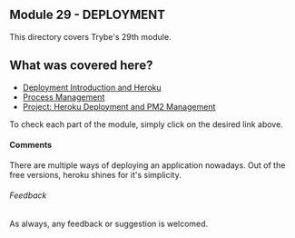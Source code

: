## Module 29 - DEPLOYMENT

This directory covers Trybe's 29th module.

## What was covered here?

* [Deployment Introduction and Heroku](./29.1_DEPLOYMENT_INTO_AND_HEROKU)
* [Process Management](./29.2_PROCESS_MANAGEMENT)
* [Project: Heroku Deployment and PM2 Management](./Project_01_HEROKU_DEPLOY)

To check each part of the module, simply click on the desired link above.

#### Comments

There are multiple ways of deploying an application nowadays. Out of the free versions, heroku shines for it's simplicity.

###### Feedback

As always, any feedback or suggestion is welcomed.
